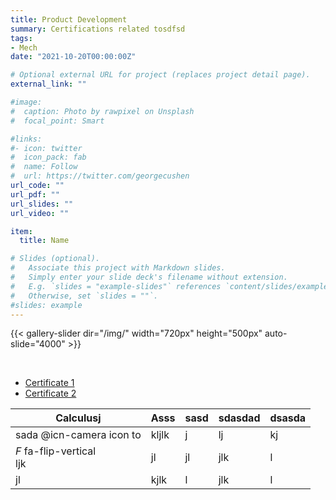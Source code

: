 ```yaml
---
title: Product Development
summary: Certifications related tosdfsd
tags:
- Mech
date: "2021-10-20T00:00:00Z"

# Optional external URL for project (replaces project detail page).
external_link: ""

#image:
#  caption: Photo by rawpixel on Unsplash
#  focal_point: Smart

#links:
#- icon: twitter
#  icon_pack: fab
#  name: Follow
#  url: https://twitter.com/georgecushen
url_code: ""
url_pdf: ""
url_slides: ""
url_video: ""

item:
  title: Name

# Slides (optional).
#   Associate this project with Markdown slides.
#   Simply enter your slide deck's filename without extension.
#   E.g. `slides = "example-slides"` references `content/slides/example-slides.md`.
#   Otherwise, set `slides = ""`.
#slides: example
---
```


{{< gallery-slider dir="/img/" width="720px" height="500px" auto-slide="4000" >}}  

<br>

* [Certificate 1](https://www.google.com)
* [Certificate 2](https://www.google.com)

| Calculusj | Asss  | sasd | sdasdad | dsasda |
|-----------|-------|------|---------|--------|
| sada @icn-camera icon to      | kljlk | j    | lj      | kj     |
| <i class='fab fa-markdown fa-flip-vertical fa-3x'>F</i> fa-flip-vertical<br> ljk       | jl    | jl   | jlk     | l      |
| jl        | kjlk  | l    | jlk     | l      |

